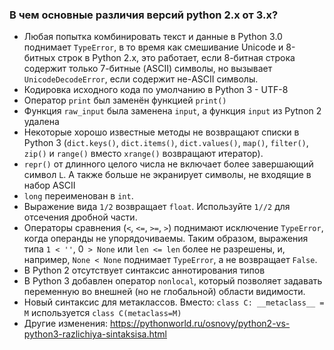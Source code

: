 ### В чем основные различия версий python 2.х от 3.х?

- Любая попытка комбинировать текст и данные в Python 3.0 поднимает `TypeError`, в то время как смешивание Unicode и 8-битных строк в Python 2.x, это работает, если 8-битная строка содержит только 7-битные (ASCII) символы, но вызывает `UnicodeDecodeError`, если содержит не-ASCII символы.
- Кодировка исходного кода по умолчанию в Python 3 - UTF-8
- Оператор `print` был заменён функцией `print()`
- Функция `raw_input` была заменена `input`, а функция `input` из Pytnon 2 удалена
- Некоторые хорошо известные методы не возвращают списки в Python 3 (`dict.keys()`, `dict.items()`, `dict.values()`, `map()`, `filter()`, `zip()` и `range()` вместо `xrange()` возвращают итератор).
- `repr()` от длинного целого числа не включает более завершающий символ `L`. А также больше не экранирует символы, не входящие в набор ASCII
- `long` переименован в `int`.
- Выражение вида `1/2` возвращает `float`. Используйте `1//2` для отсечения дробной части.
- Операторы сравнения (`<`, `<=`, `>=`, `>`) поднимают исключение `TypeError`, когда операнды не упорядочиваемы. Таким образом, выражения типа `1 < ''`, 0` > None` или `len <= len` более не разрешены, и, например, `None < None` поднимает `TypeError`, а не возвращает `False`.
- В Python 2 отсутствует синтаксис аннотирования типов
- В Python 3 добавлен оператор `nonlocal`, который позволяет задавать переменную во внешней (но не глобальной) области видимости.
- Новый синтаксис для метаклассов. Вместо: `class C: __metaclass__ = M` используется `class C(metaclass=M)`
- Другие изменения: https://pythonworld.ru/osnovy/python2-vs-python3-razlichiya-sintaksisa.html